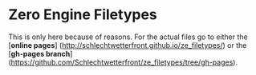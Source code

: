 Zero Engine Filetypes
===

This is only here because of reasons. For the actual files go to either the [**online pages**] (http://schlechtwetterfront.github.io/ze_filetypes/) or the [**gh-pages branch**] (https://github.com/Schlechtwetterfront/ze_filetypes/tree/gh-pages).